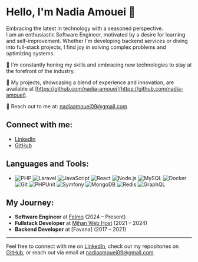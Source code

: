 # Hello, I'm Nadia Amouei 👋

Embracing the latest in technology with a seasoned perspective.  
I am an enthusiastic Software Engineer, motivated by a desire for learning and self-improvement. Whether I'm developing backend services or diving into full-stack projects, I find joy in solving complex problems and optimizing systems.

🌟 I'm constantly honing my skills and embracing new technologies to stay at the forefront of the industry.

💼 My projects, showcasing a blend of experience and innovation, are available at [https://github.com/nadia-amouei](https://github.com/nadia-amouei).

📩 Reach out to me at: [nadiaamouei09@gmail.com](mailto:nadiaamouei09@gmail.com)

## Connect with me:
- [LinkedIn](https://linkedin.com/in/nadia-amouei)
- [GitHub](https://github.com/nadia-amouei)

## Languages and Tools:
- ![PHP](https://img.shields.io/badge/-PHP-777BB4?style=flat&logo=php&logoColor=white) ![Laravel](https://img.shields.io/badge/-Laravel-FF2D20?style=flat&logo=laravel&logoColor=white) ![JavaScript](https://img.shields.io/badge/-JavaScript-F7DF1E?style=flat&logo=javascript&logoColor=black) ![React](https://img.shields.io/badge/-React-61DAFB?style=flat&logo=react&logoColor=black) ![Node.js](https://img.shields.io/badge/-Node.js-339933?style=flat&logo=node.js&logoColor=white) ![MySQL](https://img.shields.io/badge/-MySQL-4479A1?style=flat&logo=mysql&logoColor=white) ![Docker](https://img.shields.io/badge/-Docker-2496ED?style=flat&logo=docker&logoColor=white) ![Git](https://img.shields.io/badge/-Git-F05032?style=flat&logo=git&logoColor=white) ![PHPUnit](https://img.shields.io/badge/-PHPUnit-464646?style=flat&logo=phpunit&logoColor=white) ![Symfony](https://img.shields.io/badge/-Symfony-000000?style=flat&logo=symfony&logoColor=white) ![MongoDB](https://img.shields.io/badge/-MongoDB-47A248?style=flat&logo=mongodb&logoColor=white)  ![Redis](https://img.shields.io/badge/-Redis-D92C24?style=flat&logo=redis&logoColor=white) ![GraphQL](https://img.shields.io/badge/-GraphQL-E10098?style=flat&logo=graphql&logoColor=white)

## My Journey:
- **Software Engineer** at [Felmo](https://felmo.de/) (2024 – Present)
- **Fullstack Developer** at [Mihan Web Host](https://mihanwebhost.com/) (2021 – 2024)
- **Backend Developer** at [Favana] (2017 – 2021)

---

Feel free to connect with me on [LinkedIn](https://linkedin.com/in/nadia-amouei), check out my repositories on [GitHub](https://github.com/nadia-amouei), or reach out via email at [nadiaamouei09@gmail.com](mailto:nadiaamouei09@gmail.com).
